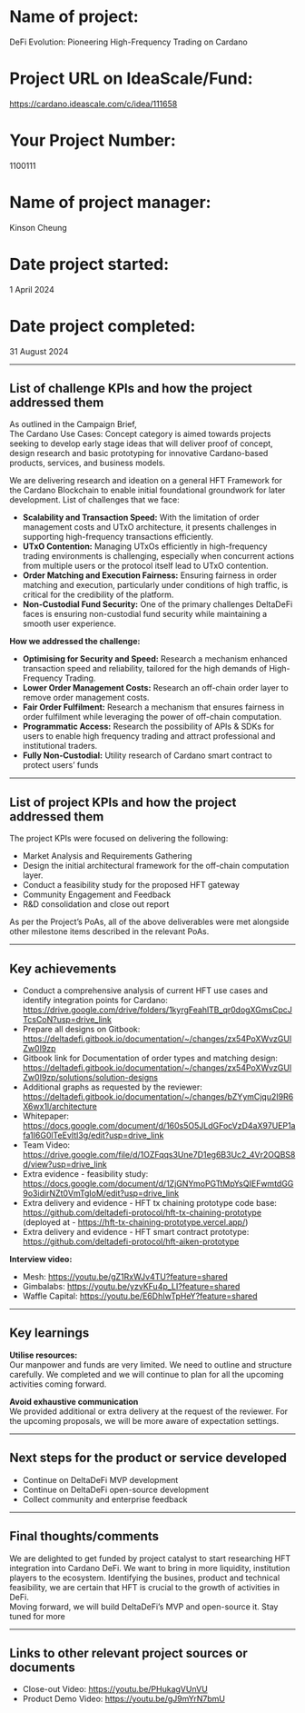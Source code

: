 # Name of project:
DeFi Evolution: Pioneering High-Frequency Trading on Cardano

# Project URL on IdeaScale/Fund:
https://cardano.ideascale.com/c/idea/111658

# Your Project Number:
1100111

# Name of project manager:
Kinson Cheung

# Date project started:
1 April 2024

# Date project completed:
31 August 2024

---

## List of challenge KPIs and how the project addressed them

As outlined in the Campaign Brief,  
The Cardano Use Cases: Concept category is aimed towards projects seeking to develop early stage ideas that will deliver proof of concept, design research and basic prototyping for innovative Cardano-based products, services, and business models.

We are delivering research and ideation on a general HFT Framework for the Cardano Blockchain to enable initial foundational groundwork for later development. List of challenges that we face:

- **Scalability and Transaction Speed:** With the limitation of order management costs and UTxO architecture, it presents challenges in supporting high-frequency transactions efficiently.  
- **UTxO Contention:** Managing UTxOs efficiently in high-frequency trading environments is challenging, especially when concurrent actions from multiple users or the protocol itself lead to UTxO contention.  
- **Order Matching and Execution Fairness:** Ensuring fairness in order matching and execution, particularly under conditions of high traffic, is critical for the credibility of the platform.  
- **Non-Custodial Fund Security:** One of the primary challenges DeltaDeFi faces is ensuring non-custodial fund security while maintaining a smooth user experience.  

**How we addressed the challenge:**

- **Optimising for Security and Speed:** Research a mechanism enhanced transaction speed and reliability, tailored for the high demands of High-Frequency Trading.  
- **Lower Order Management Costs:** Research an off-chain order layer to remove order management costs.  
- **Fair Order Fulfilment:** Research a mechanism that ensures fairness in order fulfilment while leveraging the power of off-chain computation.  
- **Programmatic Access:** Research the possibility of APIs & SDKs for users to enable high frequency trading and attract professional and institutional traders.  
- **Fully Non-Custodial:** Utility research of Cardano smart contract to protect users’ funds  

---

## List of project KPIs and how the project addressed them

The project KPIs were focused on delivering the following:

- Market Analysis and Requirements Gathering  
- Design the initial architectural framework for the off-chain computation layer.  
- Conduct a feasibility study for the proposed HFT gateway  
- Community Engagement and Feedback  
- R&D consolidation and close out report  

As per the Project’s PoAs, all of the above deliverables were met alongside other milestone items described in the relevant PoAs.

---

## Key achievements

- Conduct a comprehensive analysis of current HFT use cases and identify integration points for Cardano: https://drive.google.com/drive/folders/1kyrgFeahlTB_qr0dogXGmsCpcJTcsCoN?usp=drive_link 
- Prepare all designs on Gitbook: https://deltadefi.gitbook.io/documentation/~/changes/zx54PoXWvzGUlZw0I9zp  
- Gitbook link for Documentation of order types and matching design: https://deltadefi.gitbook.io/documentation/~/changes/zx54PoXWvzGUlZw0I9zp/solutions/solution-designs
- Additional graphs as requested by the reviewer: https://deltadefi.gitbook.io/documentation/~/changes/bZYymCjqu2I9R6X6wx1l/architecture  
- Whitepaper: https://docs.google.com/document/d/160s5O5JLdGFocVzD4aX97UEP1afa1I6G0lTeEvItl3g/edit?usp=drive_link  
- Team Video: https://drive.google.com/file/d/1OZFqqs3Une7D1eg6B3Uc2_4Vr2OQBS8d/view?usp=drive_link  
- Extra evidence - feasibility study: https://docs.google.com/document/d/1ZjGNYmoPGTtMpYsQIEFwmtdGG9o3idirNZt0VmTgIoM/edit?usp=drive_link  
- Extra delivery and evidence - HFT tx chaining prototype code base: https://github.com/deltadefi-protocol/hft-tx-chaining-prototype (deployed at - https://hft-tx-chaining-prototype.vercel.app/)  
- Extra delivery and evidence - HFT smart contract prototype: https://github.com/deltadefi-protocol/hft-aiken-prototype  

**Interview video:**

- Mesh: https://youtu.be/gZ1RxWJv4TU?feature=shared  
- Gimbalabs: https://youtu.be/yzvKFu4p_LI?feature=shared  
- Waffle Capital: https://youtu.be/E6DhIwTpHeY?feature=shared  

---

## Key learnings

**Utilise resources:**  
Our manpower and funds are very limited. We need to outline and structure carefully. We completed and we will continue to plan for all the upcoming activities coming forward.

**Avoid exhaustive communication**  
We provided additional or extra delivery at the request of the reviewer. For the upcoming proposals, we will be more aware of expectation settings.

---

## Next steps for the product or service developed

- Continue on DeltaDeFi MVP development  
- Continue on DeltaDeFi open-source development  
- Collect community and enterprise feedback  

---

## Final thoughts/comments

We are delighted to get funded by project catalyst to start researching HFT integration into Cardano DeFi. We want to bring in more liquidity, institution players to the ecosystem. Identifying the busines, product and technical feasibility, we are certain that HFT is crucial to the growth of activities in DeFi.  
Moving forward, we will build DeltaDeFi’s MVP and open-source it. Stay tuned for more

---

## Links to other relevant project sources or documents

- Close-out Video: https://youtu.be/PHukagVUnVU  
- Product Demo Video: https://youtu.be/gJ9mYrN7bmU  
